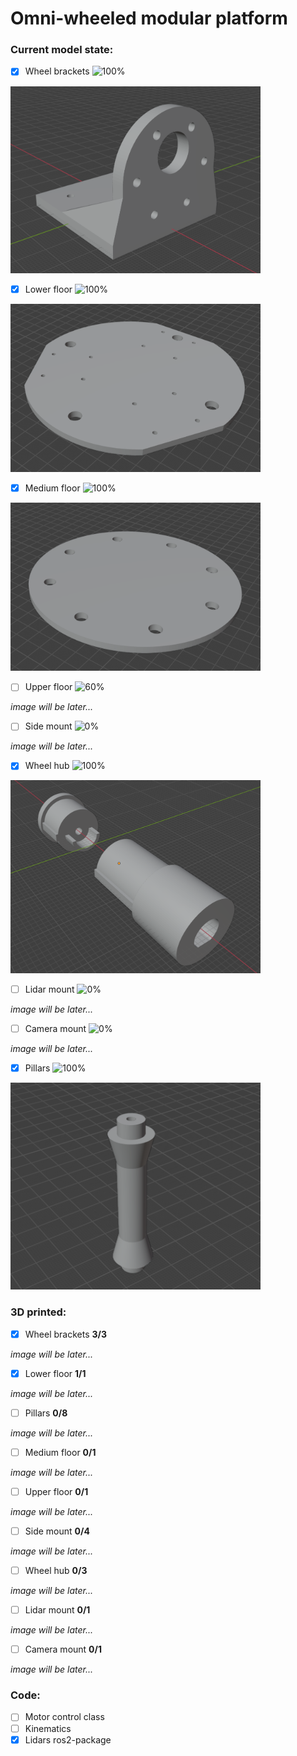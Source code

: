 # Omni-wheeled modular platform
### Current model state:
- [x] Wheel brackets ![100%](https://progress-bar.xyz/100)
<img src="images/Motor_bracket.png" width="400"/>

- [x] Lower floor ![100%](https://progress-bar.xyz/100)
<img src="images/Lower_floor.png" width="400"/>

- [x] Medium floor ![100%](https://progress-bar.xyz/100)
<img src="images/Medium_floor.png" width="400"/>

- [ ] Upper floor ![60%](https://progress-bar.xyz/60)
      
_image will be later..._
- [ ] Side mount ![0%](https://progress-bar.xyz/0)
      
_image will be later..._
- [x] Wheel hub ![100%](https://progress-bar.xyz/100)
<img src="images/Wheel_hub.png" width="400"/>

- [ ] Lidar mount ![0%](https://progress-bar.xyz/0)
      
_image will be later..._
- [ ] Camera mount ![0%](https://progress-bar.xyz/0)
      
_image will be later..._

- [x] Pillars ![100%](https://progress-bar.xyz/100)
<img src="images/Pillar.png" width="400"/>


### 3D printed:
- [x] Wheel brackets **3/3**

_image will be later..._
- [x] Lower floor **1/1**

_image will be later..._
- [ ] Pillars **0/8**
      
_image will be later..._
- [ ] Medium floor **0/1**
      
_image will be later..._
- [ ] Upper floor **0/1**
      
_image will be later..._
- [ ] Side mount **0/4**
      
_image will be later..._
- [ ] Wheel hub **0/3**

_image will be later..._
- [ ] Lidar mount **0/1**
      
_image will be later..._
- [ ] Camera mount **0/1**
      
_image will be later..._

### Code:
- [ ] Motor control class
- [ ] Kinematics
- [x] Lidars ros2-package

